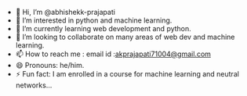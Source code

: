 - 👋 Hi, I’m @abhishekk-prajapati
- 👀 I’m interested in python and machine learning.
- 🌱 I’m currently learning web development and python.
- 💞️ I’m looking to collaborate on many areas of web dev and machine learning.
- 📫 How to reach me : email id :akprajapati71004@gmail.com
- 😄 Pronouns: he/him.
- ⚡ Fun fact: I am enrolled in a course for machine learning and neutral networks...

<!---
abhishekk-prajapati/abhishekk-prajapati is a ✨ special ✨ repository because its `README.md` (this file) appears on your GitHub profile.
You can click the Preview link to take a look at your changes.
--->

